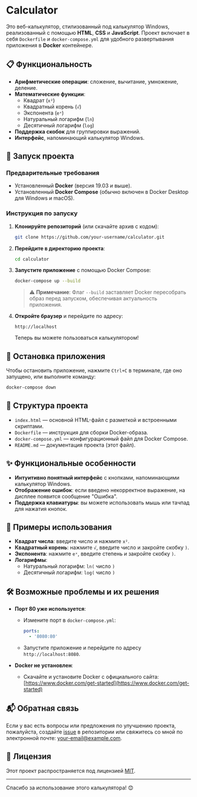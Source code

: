 # Calculator

Это веб-калькулятор, стилизованный под калькулятор Windows, реализованный с помощью **HTML**, **CSS** и **JavaScript**. Проект включает в себя `Dockerfile` и `docker-compose.yml` для удобного развертывания приложения в **Docker** контейнере.

## 📋 Функциональность

- **Арифметические операции**: сложение, вычитание, умножение, деление.
- **Математические функции**:
  - Квадрат (`x²`)
  - Квадратный корень (`√`)
  - Экспонента (`eˣ`)
  - Натуральный логарифм (`ln`)
  - Десятичный логарифм (`log`)
- **Поддержка скобок** для группировки выражений.
- **Интерфейс**, напоминающий калькулятор Windows.

## 🚀 Запуск проекта

### Предварительные требования

- Установленный **Docker** (версия 19.03 и выше).
- Установленный **Docker Compose** (обычно включен в Docker Desktop для Windows и macOS).

### Инструкция по запуску

1. **Клонируйте репозиторий** (или скачайте архив с кодом):

   ```bash
   git clone https://github.com/your-username/calculator.git
   ```

2. **Перейдите в директорию проекта**:

   ```bash
   cd calculator
   ```

3. **Запустите приложение** с помощью Docker Compose:

   ```bash
   docker-compose up --build
   ```

   > ⚠️ **Примечание**: Флаг `--build` заставляет Docker пересобрать образ перед запуском, обеспечивая актуальность приложения.

4. **Откройте браузер** и перейдите по адресу:

   ```
   http://localhost
   ```

   Теперь вы можете пользоваться калькулятором!

## 🛑 Остановка приложения

Чтобы остановить приложение, нажмите `Ctrl+C` в терминале, где оно запущено, или выполните команду:

```bash
docker-compose down
```

## 📂 Структура проекта

- `index.html` — основной HTML-файл с разметкой и встроенными скриптами.
- `Dockerfile` — инструкция для сборки Docker-образа.
- `docker-compose.yml` — конфигурационный файл для Docker Compose.
- `README.md` — документация проекта (этот файл).

## ✨ Функциональные особенности

- **Интуитивно понятный интерфейс** с кнопками, напоминающими калькулятор Windows.
- **Отображение ошибок**: если введено некорректное выражение, на дисплее появится сообщение "Ошибка".
- **Поддержка клавиатуры**: вы можете использовать мышь или тачпад для нажатия кнопок.

## 📖 Примеры использования

- **Квадрат числа**: введите число и нажмите `x²`.
- **Квадратный корень**: нажмите `√`, введите число и закройте скобку `)`.
- **Экспонента**: нажмите `eˣ`, введите степень и закройте скобку `)`.
- **Логарифмы**:
  - Натуральный логарифм: `ln(` число `)`
  - Десятичный логарифм: `log(` число `)`

## 🛠 Возможные проблемы и их решения

- **Порт 80 уже используется**:
  - Измените порт в `docker-compose.yml`:

    ```yaml
    ports:
      - '8080:80'
    ```

  - Запустите приложение и перейдите по адресу `http://localhost:8080`.

- **Docker не установлен**:
  - Скачайте и установите Docker с официального сайта: [https://www.docker.com/get-started](https://www.docker.com/get-started)

## 📬 Обратная связь

Если у вас есть вопросы или предложения по улучшению проекта, пожалуйста, создайте [issue](https://github.com/your-username/calculator/issues) в репозитории или свяжитесь со мной по электронной почте: [your-email@example.com](mailto:your-email@example.com).

## 📝 Лицензия

Этот проект распространяется под лицензией [MIT](LICENSE).

---

Спасибо за использование этого калькулятора! 😊
